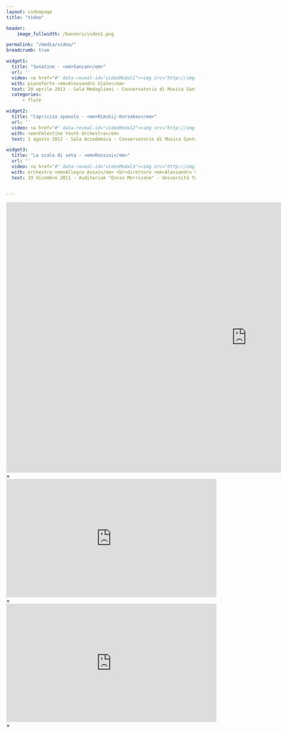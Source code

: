 ```yaml
---
layout: videopage
title: "Video"

header:
    image_fullwidth: /banners/video1.png

permalink: "/media/video/"
breadcrumb: true

widget1:
  title: "Sonatine - <em>Sancan</em>"
  url: ''
  video: <a href="#" data-reveal-id="videoModal1"><img src="http://img.youtube.com/vi/dc4zuPVUYOg/sddefault.jpg" width="300" alt=""/></a>
  with: pianoforte <em>Alessandro Viale</em>
  text: 20 aprile 2013 - Sala Medaglioni - Conservatorio di Musica Santa Cecilia di Roma
  categories:
      - flute

widget2:
  title: "Capriccio spanolo - <em>Rimskij-Korsakov</em>"
  url: ''
  video: <a href="#" data-reveal-id="videoModal2"><img src="http://img.youtube.com/vi/tUIz1hxftqg/sddefault.jpg" width="300" alt=""/></a>
  with: <em>Palestine Youth Orchestra</em>
  text: 1 agosto 2012 - Sala Accademica - Conservatorio di Musica Santa Cecilia di Roma

widget3:
  title: "La scala di seta - <em>Rossini</em>"
  url: ''
  video: <a href="#" data-reveal-id="videoModal3"><img src="http://img.youtube.com/vi/vkMC29BnK_k/sddefault.jpg" width="300" alt=""/></a>
  with: orchestra <em>Allegro Assai</em> <br>direttore <em>Alessandro Viale</em>
  text: 19 dicembre 2011 - Auditorium "Ennio Morricone" - Università Tor Vergata di Roma


---
```


<div id="videoModal1" class="reveal-modal large" data-reveal="">
  <div class="flex-video widescreen vimeo" style="display: block;">
    <iframe width="1280" height="720" src="https://www.youtube.com/embed/dc4zuPVUYOg" frameborder="0" allowfullscreen></iframe>
  </div>
  <a class="close-reveal-modal">&#215;</a>
</div>


<div id="videoModal2" class="reveal-modal large" data-reveal="">
  <div class="flex-video widescreen vimeo" style="display: block;">
    <iframe width="560" height="315" src="https://www.youtube.com/embed/tUIz1hxftqg?rel=0" frameborder="0" allowfullscreen></iframe>
  </div>
  <a class="close-reveal-modal">&#215;</a>
</div>

<div id="videoModal3" class="reveal-modal large" data-reveal="">
  <div class="flex-video widescreen vimeo" style="display: block;">
    <iframe width="560" height="315" src="https://www.youtube.com/embed/vkMC29BnK_k" frameborder="0" allowfullscreen></iframe>
  </div>
  <a class="close-reveal-modal">&#215;</a>
</div>
